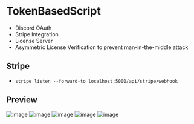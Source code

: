 # TokenBasedScript

- Discord OAuth
- Stripe Integration
- License Server
- Asymmetric License Verification to prevent man-in-the-middle attack 

## Stripe
- `stripe listen --forward-to localhost:5000/api/stripe/webhook`

## Preview

![image](https://user-images.githubusercontent.com/49940811/219923213-38226974-2a0b-4838-80ba-d36e91c75059.png)
![image](https://user-images.githubusercontent.com/49940811/219923233-c48c3a3f-f05d-42cb-a060-0f930d66a11b.png)
![image](https://user-images.githubusercontent.com/49940811/219923327-08b2ca83-4775-4937-ab33-5062445442ed.png)
![image](https://github.com/Itzbenz/TokenBasedScript-DotNetAsp/assets/49940811/17dc1649-47fb-4088-a6e6-9c4902b61941)
![image](https://github.com/Itzbenz/TokenBasedScript-DotNetAsp/assets/49940811/03b5903d-2e88-48c5-ac45-74afaad9e325)

